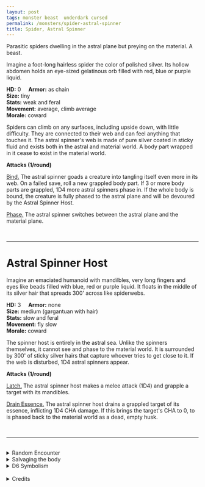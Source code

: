 ```yaml
---
layout: post
tags: monster beast  underdark cursed
permalink: /monsters/spider-astral-spinner
title: Spider, Astral Spinner
---
```


Parasitic spiders dwelling in the astral plane but preying on the material. A beast.

Imagine a foot-long hairless spider the color of polished silver. Its hollow abdomen holds an eye-sized gelatinous orb filled with red, blue or purple liquid.

**HD:** 0  &nbsp; &nbsp;  **Armor:** as chain <br>
**Size:** tiny <br>
**Stats:** weak and feral<br>
**Movement:** average, climb average <br>
**Morale:** coward <br>

Spiders can climb on any surfaces, including upside down, with little difficulty. They are connected to their web and can feel anything that touches it. The astral spinner's web is made of pure silver coated in sticky fluid and exists both in the astral and material world. A body part wrapped in it cease to exist in the material world.

**Attacks (1/round)**

<ins>Bind.</ins> The astral spinner goads a creature into tangling itself even more in its web. On a failed save, roll a new grappled body part. If 3 or more body parts are grappled, 1D4 more astral spinners phase in. If the whole body is bound, the creature is fully phased to the astral plane and will be devoured by the Astral Spinner Host.

<ins>Phase.</ins> The astral spinner switches between the astral plane and the material plane.

<br>

---

# Astral Spinner Host

Imagine an emaciated humanoid with mandilbles, very long fingers and eyes like beads filled with blue, red or purple liquid. It floats in the middle of its silver hair that spreads 300' across like spiderwebs. 

**HD:** 3  &nbsp; &nbsp;  **Armor:** none <br>
**Size:** medium (gargantuan with hair) <br>
**Stats:** slow and feral<br>
**Movement:** fly slow <br>
**Morale:** coward <br>

The spinner host is entirely in the astral sea. Unlike the spinners themselves, it cannot see and phase to the material world. It is surrounded by 300' of sticky silver hairs that capture whoever tries to get close to it. If the web is disturbed, 1D4 astral spinners appear.

**Attacks (1/round)**

<ins>Latch.</ins> The astral spinner host makes a melee attack (1D4) and grapple a target with its mandibles.

<ins>Drain Essence.</ins> The astral spinner host drains a grappled target of its essence, inflicting 1D4 CHA damage. If this brings the target's CHA to 0, to is phased back to the material world as a dead, empty husk.

<br>

---

<br> 

<details markdown="1">
<summary>Random Encounter</summary>

1. **Monster:** 1D6 astral spinners (and a host, linked somewhere in the astral sea).
1. **Lair:**  A cluster of silver threads spread across a room like spider webs (and a host, linked to it in the astral sea). <br>	&nbsp; OR <br>	**Omen:** A silver thread dangles seemingly out of nowhere.
1. **Spoor:**  A piece of equipment or debris stuck in silver threads.
1. **Tracks:** Sivler threads.
1. **Trace:** [rumor] Silver grows here.
1. **Trace:** Silver thread, old and dull.
</details>

<details markdown="1">
<summary>Salvaging the body</summary>

The astral spinner might be dangerous, but is highly saught after: First, its silk is really pure silver. Once washed of the sticcky goo, it can be melted to maked the highest quality metal. Rumor even has it that it can be forged into weapons capable of cutting silver cords. Secondly, the gelatinous orb in its abdomen can be popped out and eaten (it tastes like gummybear. These orbs are actually the host's eyes, which regrow after being ripped out by the astral spinner babies it vomits.

<span class="alchemy">**Astral Spinner Eye**. When eaten, causes to astrally project for 1D4 hours. Roll 1D12, on a roll of 1, you dont come back and transform into an astral spinner host. </span>

</details>

<details markdown="1">
<summary>D6 Symbolism</summary>

In local cultures this beast is a symbol of ...

1. Greed
1. Bad Teeth
1. Dreams
1. Revenge
1. Sacred
1. Taboo 
</details>

<br>

<details markdown="1">
<summary>Credits</summary>
Boltforagers are a creation of [Jacob Hurst, Evan Peterson, and Donnie Garcia](https://shop.swordfishislands.com/) found in [Hot Springs Island](https://shop.swordfishislands.com/the-dark-of-hot-springs-island/). The creatures are not statted in the book, so I made my own version. — SaltyGoo
</details>

